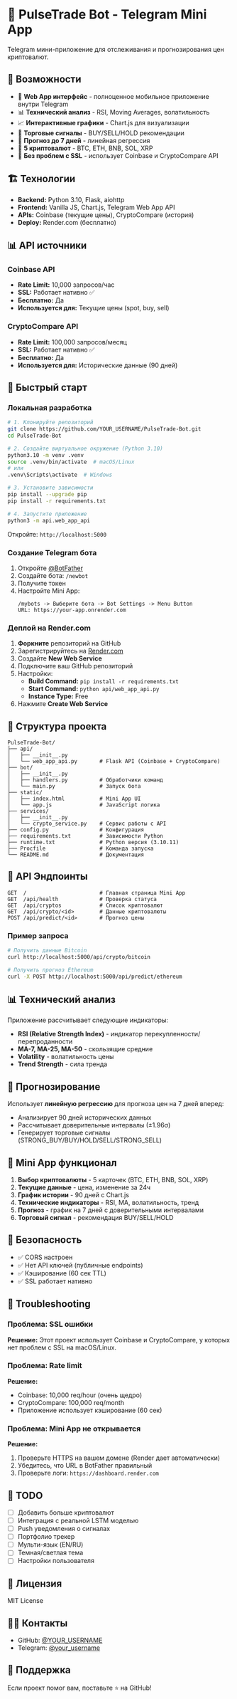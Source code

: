# 🚀 PulseTrade Bot - Telegram Mini App

Telegram мини-приложение для отслеживания и прогнозирования цен криптовалют.

## 🎯 Возможности

- 📱 **Web App интерфейс** - полноценное мобильное приложение внутри Telegram
- 📊 **Технический анализ** - RSI, Moving Averages, волатильность
- 📈 **Интерактивные графики** - Chart.js для визуализации
- 🎯 **Торговые сигналы** - BUY/SELL/HOLD рекомендации
- 🔮 **Прогноз до 7 дней** - линейная регрессия
- 💎 **5 криптовалют** - BTC, ETH, BNB, SOL, XRP
- 🔐 **Без проблем с SSL** - использует Coinbase и CryptoCompare API

## 🏗️ Технологии

- **Backend:** Python 3.10, Flask, aiohttp
- **Frontend:** Vanilla JS, Chart.js, Telegram Web App API
- **APIs:** Coinbase (текущие цены), CryptoCompare (история)
- **Deploy:** Render.com (бесплатно)

## 📊 API источники

### Coinbase API
- **Rate Limit:** 10,000 запросов/час
- **SSL:** Работает нативно ✅
- **Бесплатно:** Да
- **Используется для:** Текущие цены (spot, buy, sell)

### CryptoCompare API  
- **Rate Limit:** 100,000 запросов/месяц
- **SSL:** Работает нативно ✅
- **Бесплатно:** Да
- **Используется для:** Исторические данные (90 дней)

## 🚀 Быстрый старт

### Локальная разработка

```bash
# 1. Клонируйте репозиторий
git clone https://github.com/YOUR_USERNAME/PulseTrade-Bot.git
cd PulseTrade-Bot

# 2. Создайте виртуальное окружение (Python 3.10)
python3.10 -m venv .venv
source .venv/bin/activate  # macOS/Linux
# или
.venv\Scripts\activate  # Windows

# 3. Установите зависимости
pip install --upgrade pip
pip install -r requirements.txt

# 4. Запустите приложение
python3 -m api.web_app_api
```

Откройте: `http://localhost:5000`

### Создание Telegram бота

1. Откройте [@BotFather](https://t.me/botfather)
2. Создайте бота: `/newbot`
3. Получите токен
4. Настройте Mini App:
   ```
   /mybots -> Выберите бота -> Bot Settings -> Menu Button
   URL: https://your-app.onrender.com
   ```

### Деплой на Render.com

1. **Форкните** репозиторий на GitHub
2. Зарегистрируйтесь на [Render.com](https://render.com)
3. Создайте **New Web Service**
4. Подключите ваш GitHub репозиторий
5. Настройки:
   - **Build Command:** `pip install -r requirements.txt`
   - **Start Command:** `python api/web_app_api.py`
   - **Instance Type:** Free
6. Нажмите **Create Web Service**

## 📁 Структура проекта

```
PulseTrade-Bot/
├── api/
│   ├── __init__.py
│   └── web_app_api.py       # Flask API (Coinbase + CryptoCompare)
├── bot/
│   ├── __init__.py
│   ├── handlers.py          # Обработчики команд
│   └── main.py              # Запуск бота
├── static/
│   ├── index.html           # Mini App UI
│   └── app.js               # JavaScript логика
├── services/
│   ├── __init__.py
│   └── crypto_service.py    # Сервис работы с API
├── config.py                # Конфигурация
├── requirements.txt         # Зависимости Python
├── runtime.txt              # Python версия (3.10.11)
├── Procfile                 # Команда запуска
└── README.md                # Документация
```

## 🔧 API Эндпоинты

```
GET  /                       # Главная страница Mini App
GET  /api/health             # Проверка статуса
GET  /api/cryptos            # Список криптовалют
GET  /api/crypto/<id>        # Данные криптовалюты
POST /api/predict/<id>       # Прогноз цены
```

### Пример запроса

```bash
# Получить данные Bitcoin
curl http://localhost:5000/api/crypto/bitcoin

# Получить прогноз Ethereum
curl -X POST http://localhost:5000/api/predict/ethereum
```

## 📊 Технический анализ

Приложение рассчитывает следующие индикаторы:

- **RSI (Relative Strength Index)** - индикатор перекупленности/перепроданности
- **MA-7, MA-25, MA-50** - скользящие средние
- **Volatility** - волатильность цены
- **Trend Strength** - сила тренда

## 🔮 Прогнозирование

Использует **линейную регрессию** для прогноза цен на 7 дней вперед:
- Анализирует 90 дней исторических данных
- Рассчитывает доверительные интервалы (±1.96σ)
- Генерирует торговые сигналы (STRONG_BUY/BUY/HOLD/SELL/STRONG_SELL)

## 🎨 Mini App функционал

1. **Выбор криптовалюты** - 5 карточек (BTC, ETH, BNB, SOL, XRP)
2. **Текущие данные** - цена, изменение за 24ч
3. **График истории** - 90 дней с Chart.js
4. **Технические индикаторы** - RSI, MA, волатильность, тренд
5. **Прогноз** - график на 7 дней с доверительными интервалами
6. **Торговый сигнал** - рекомендация BUY/SELL/HOLD

## 🔐 Безопасность

- ✅ CORS настроен
- ✅ Нет API ключей (публичные endpoints)
- ✅ Кэширование (60 сек TTL)
- ✅ SSL работает нативно

## 🐛 Troubleshooting

### Проблема: SSL ошибки

**Решение:** Этот проект использует Coinbase и CryptoCompare, у которых нет проблем с SSL на macOS/Linux.

### Проблема: Rate limit

**Решение:** 
- Coinbase: 10,000 req/hour (очень щедро)
- CryptoCompare: 100,000 req/month
- Приложение использует кэширование (60 сек)

### Проблема: Mini App не открывается

**Решение:**
1. Проверьте HTTPS на вашем домене (Render дает автоматически)
2. Убедитесь, что URL в BotFather правильный
3. Проверьте логи: `https://dashboard.render.com`

## 📝 TODO

- [ ] Добавить больше криптовалют
- [ ] Интеграция с реальной LSTM моделью
- [ ] Push уведомления о сигналах
- [ ] Портфолио трекер
- [ ] Мульти-язык (EN/RU)
- [ ] Темная/светлая тема
- [ ] Настройки пользователя

## 📄 Лицензия

MIT License

## 👨‍💻 Контакты

- GitHub: [@YOUR_USERNAME](https://github.com/YOUR_USERNAME)
- Telegram: [@your_username](https://t.me/your_username)

## 🌟 Поддержка

Если проект помог вам, поставьте ⭐ на GitHub!